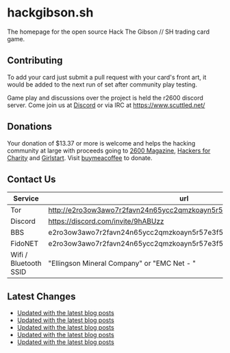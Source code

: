 # hackgibson.sh
The homepage for the open source Hack The Gibson // SH trading card game.


## Contributing

To add your card just submit a pull request with your card's front art, it would be added to the next run of set after community play testing.

Game play and discussions over the project is held the r2600 discord server. Come join us at [Discord](https://discord.com/invite/9hABUzz) or via IRC at https://www.scuttled.net/


## Donations

Your donation of $13.37 or more is welcome and helps the hacking community at large with proceeds going to [2600 Magazine](https://2600.com/), [Hackers for Charity](https://hackersforcharity.org) and [Girlstart](https://girlstart.org).  Visit [buymeacoffee](https://www.buymeacoffee.com/hackgibson.sh) to donate.


## Contact Us

Service | url
-|-
Tor | http://e2ro3ow3awo7r2favn24n65ycc2qmzkoayn5r57e3f56nvjwdcgg32ad.onion
Discord | https://discord.com/invite/9hABUzz
BBS | e2ro3ow3awo7r2favn24n65ycc2qmzkoayn5r57e3f56nvjwdcgg32ad.onion:23
FidoNET | e2ro3ow3awo7r2favn24n65ycc2qmzkoayn5r57e3f56nvjwdcgg32ad.onion:24554
Wifi / Bluetooth SSID | "Ellingson Mineral Company" or "EMC Net - <fidonet address>"

## Latest Changes
<!-- BLOG-POST-LIST:START -->
- [Updated with the latest blog posts](https://github.com/DFW2600/hackgibson.sh/commit/b8c9b2bd0dbf3cdc77f6a9c4e1938df33451411b)
- [Updated with the latest blog posts](https://github.com/DFW2600/hackgibson.sh/commit/4ae8d915db9d0b45648cddc30efea6857b9466de)
- [Updated with the latest blog posts](https://github.com/DFW2600/hackgibson.sh/commit/c25c34bb04eeaf9b1320bf932f4d44312cbfdbf1)
- [Updated with the latest blog posts](https://github.com/DFW2600/hackgibson.sh/commit/2d8656fe41a0ad20930abfaf32ea66b367b2f76e)
- [Updated with the latest blog posts](https://github.com/DFW2600/hackgibson.sh/commit/68075f3d9962587f603e22d4ce5088018596916b)
<!-- BLOG-POST-LIST:END -->
